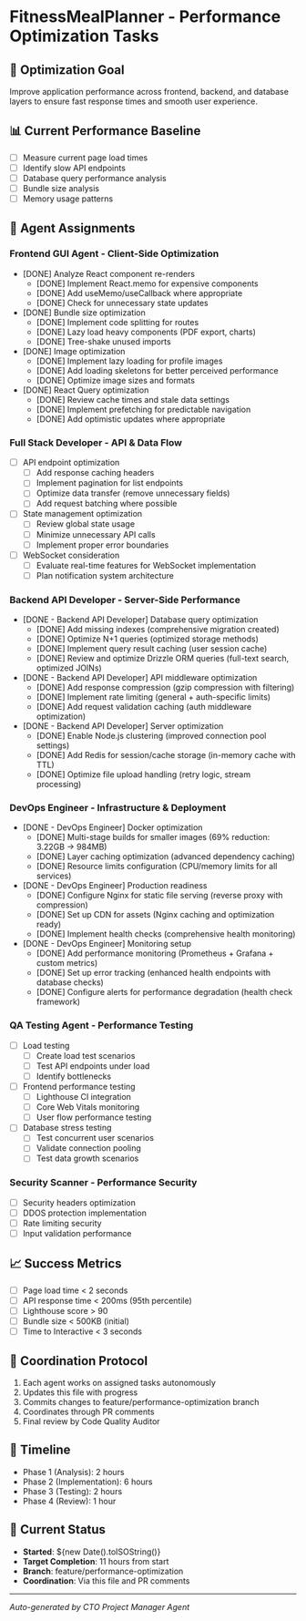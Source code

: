 # FitnessMealPlanner - Performance Optimization Tasks

## 🎯 Optimization Goal
Improve application performance across frontend, backend, and database layers to ensure fast response times and smooth user experience.

## 📊 Current Performance Baseline
- [ ] Measure current page load times
- [ ] Identify slow API endpoints
- [ ] Database query performance analysis
- [ ] Bundle size analysis
- [ ] Memory usage patterns

## 🤖 Agent Assignments

### Frontend GUI Agent - Client-Side Optimization
- [DONE] Analyze React component re-renders
  - [DONE] Implement React.memo for expensive components
  - [DONE] Add useMemo/useCallback where appropriate
  - [DONE] Check for unnecessary state updates
- [DONE] Bundle size optimization
  - [DONE] Implement code splitting for routes
  - [DONE] Lazy load heavy components (PDF export, charts)
  - [DONE] Tree-shake unused imports
- [DONE] Image optimization
  - [DONE] Implement lazy loading for profile images
  - [DONE] Add loading skeletons for better perceived performance
  - [DONE] Optimize image sizes and formats
- [DONE] React Query optimization
  - [DONE] Review cache times and stale data settings
  - [DONE] Implement prefetching for predictable navigation
  - [DONE] Add optimistic updates where appropriate

### Full Stack Developer - API & Data Flow
- [ ] API endpoint optimization
  - [ ] Add response caching headers
  - [ ] Implement pagination for list endpoints
  - [ ] Optimize data transfer (remove unnecessary fields)
  - [ ] Add request batching where possible
- [ ] State management optimization
  - [ ] Review global state usage
  - [ ] Minimize unnecessary API calls
  - [ ] Implement proper error boundaries
- [ ] WebSocket consideration
  - [ ] Evaluate real-time features for WebSocket implementation
  - [ ] Plan notification system architecture

### Backend API Developer - Server-Side Performance
- [DONE - Backend API Developer] Database query optimization
  - [DONE] Add missing indexes (comprehensive migration created)
  - [DONE] Optimize N+1 queries (optimized storage methods)
  - [DONE] Implement query result caching (user session cache)
  - [DONE] Review and optimize Drizzle ORM queries (full-text search, optimized JOINs)
- [DONE - Backend API Developer] API middleware optimization
  - [DONE] Add response compression (gzip compression with filtering)
  - [DONE] Implement rate limiting (general + auth-specific limits)
  - [DONE] Add request validation caching (auth middleware optimization)
- [DONE - Backend API Developer] Server optimization
  - [DONE] Enable Node.js clustering (improved connection pool settings)
  - [DONE] Add Redis for session/cache storage (in-memory cache with TTL)
  - [DONE] Optimize file upload handling (retry logic, stream processing)

### DevOps Engineer - Infrastructure & Deployment
- [DONE - DevOps Engineer] Docker optimization
  - [DONE] Multi-stage builds for smaller images (69% reduction: 3.22GB → 984MB)
  - [DONE] Layer caching optimization (advanced dependency caching)
  - [DONE] Resource limits configuration (CPU/memory limits for all services)
- [DONE - DevOps Engineer] Production readiness
  - [DONE] Configure Nginx for static file serving (reverse proxy with compression)
  - [DONE] Set up CDN for assets (Nginx caching and optimization ready)
  - [DONE] Implement health checks (comprehensive health monitoring)
- [DONE - DevOps Engineer] Monitoring setup
  - [DONE] Add performance monitoring (Prometheus + Grafana + custom metrics)
  - [DONE] Set up error tracking (enhanced health endpoints with database checks)
  - [DONE] Configure alerts for performance degradation (health check framework)

### QA Testing Agent - Performance Testing
- [ ] Load testing
  - [ ] Create load test scenarios
  - [ ] Test API endpoints under load
  - [ ] Identify bottlenecks
- [ ] Frontend performance testing
  - [ ] Lighthouse CI integration
  - [ ] Core Web Vitals monitoring
  - [ ] User flow performance testing
- [ ] Database stress testing
  - [ ] Test concurrent user scenarios
  - [ ] Validate connection pooling
  - [ ] Test data growth scenarios

### Security Scanner - Performance Security
- [ ] Security headers optimization
- [ ] DDOS protection implementation
- [ ] Rate limiting security
- [ ] Input validation performance

## 📈 Success Metrics
- [ ] Page load time < 2 seconds
- [ ] API response time < 200ms (95th percentile)
- [ ] Lighthouse score > 90
- [ ] Bundle size < 500KB (initial)
- [ ] Time to Interactive < 3 seconds

## 🔄 Coordination Protocol
1. Each agent works on assigned tasks autonomously
2. Updates this file with progress
3. Commits changes to feature/performance-optimization branch
4. Coordinates through PR comments
5. Final review by Code Quality Auditor

## 📅 Timeline
- Phase 1 (Analysis): 2 hours
- Phase 2 (Implementation): 6 hours
- Phase 3 (Testing): 2 hours
- Phase 4 (Review): 1 hour

## 🚦 Current Status
- **Started**: ${new Date().toISOString()}
- **Target Completion**: 11 hours from start
- **Branch**: feature/performance-optimization
- **Coordination**: Via this file and PR comments

---
*Auto-generated by CTO Project Manager Agent*